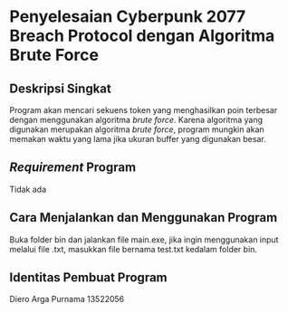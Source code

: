 # Penyelesaian **Cyberpunk 2077 Breach Protocol** dengan Algoritma Brute Force

## Deskripsi Singkat
Program akan mencari sekuens token yang menghasilkan poin terbesar dengan menggunakan algoritma *brute force*.
Karena algoritma yang digunakan merupakan algoritma *brute force*, program mungkin akan memakan waktu yang lama jika ukuran buffer yang digunakan besar.

## *Requirement* Program
Tidak ada

## Cara Menjalankan dan Menggunakan Program 
Buka folder bin dan jalankan file main.exe, jika ingin menggunakan input melalui file .txt, masukkan file bernama test.txt kedalam folder bin.

## Identitas Pembuat Program
Diero Arga Purnama 13522056